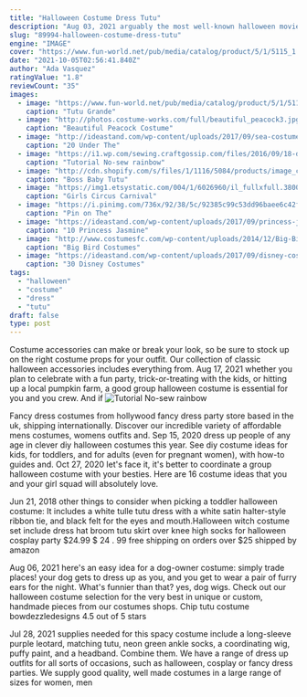 ```yaml
---
title: "Halloween Costume Dress Tutu"
description: "Aug 03, 2021 arguably the most well-known halloween movie, dress up as the three main characters with wigs, cloaks, mesh gloves, and overdone makeup. 16 retro games view this post on instagram"
slug: "89994-halloween-costume-dress-tutu"
engine: "IMAGE"
cover: "https://www.fun-world.net/pub/media/catalog/product/5/1/5115_1.jpg"
date: "2021-10-05T02:56:41.840Z"
author: "Ada Vasquez"
ratingValue: "1.8"
reviewCount: "35"
images:
  - image: "https://www.fun-world.net/pub/media/catalog/product/5/1/5115_1.jpg"
    caption: "Tutu Grande"
  - image: "http://photos.costume-works.com/full/beautiful_peacock3.jpg"
    caption: "Beautiful Peacock Costume"
  - image: "http://ideastand.com/wp-content/uploads/2017/09/sea-costume-diy/12-under-the-sea-costumes-costume-diy.jpg"
    caption: "20 Under The"
  - image: "https://i1.wp.com/sewing.craftgossip.com/files/2016/09/18-diy-felt-no-sew-unicorn-costume-kids.jpg?fit=600%2C986"
    caption: "Tutorial No-sew rainbow"
  - image: "http://cdn.shopify.com/s/files/1/1116/5084/products/image_c95b1ed0-4cff-4e9c-8c4f-d064864180be_grande.jpg?v=1597977614"
    caption: "Boss Baby Tutu"
  - image: "https://img1.etsystatic.com/004/1/6026960/il_fullxfull.380054295_qff5.jpg"
    caption: "Girls Circus Carnival"
  - image: "https://i.pinimg.com/736x/92/38/5c/92385c99c53dd96baee6c42fcaa76d92.jpg"
    caption: "Pin on The"
  - image: "https://ideastand.com/wp-content/uploads/2017/09/princess-jasmine-costume-diy/12-princess-jasmine-costume-diy-ideas.jpg"
    caption: "10 Princess Jasmine"
  - image: "http://www.costumesfc.com/wp-content/uploads/2014/12/Big-Bird-Costume-Toddler.jpg"
    caption: "Big Bird Costumes"
  - image: "https://ideastand.com/wp-content/uploads/2017/09/disney-costumes/8-disney-halloween-costume-diy.jpg"
    caption: "30 Disney Costumes"
tags:
  - "halloween"
  - "costume"
  - "dress"
  - "tutu"
draft: false
type: post
---
```


Costume accessories can make or break your look, so be sure to stock up on the right costume props for your outfit. Our collection of classic halloween accessories includes everything from. Aug 17, 2021 whether you plan to celebrate with a fun party, trick-or-treating with the kids, or hitting up a local pumpkin farm, a good group halloween costume is essential for you and you crew. And if
![Tutorial No-sew rainbow](https://i1.wp.com/sewing.craftgossip.com/files/2016/09/18-diy-felt-no-sew-unicorn-costume-kids.jpg?fit=600%2C986 "Tutorial No-sew rainbow")

Fancy dress costumes from hollywood fancy dress party store based in the uk, shipping internationally. Discover our incredible variety of affordable mens costumes, womens outfits and. Sep 15, 2020 dress up people of any age in clever diy halloween costumes this year. See diy costume ideas for kids, for toddlers, and for adults (even for pregnant women), with how-to guides and. Oct 27, 2020 let&#39;s face it, it&#39;s better to coordinate a group halloween costume with your besties. Here are 16 costume ideas that you and your girl squad will absolutely love.
<!--inArticleAds-->

<!--galleryOne-->

Jun 21, 2018 other things to consider when picking a toddler halloween costume:  It includes a white tulle tutu dress with a white satin halter-style ribbon tie, and black felt for the eyes and mouth.Halloween witch costume set include dress hat broom tutu skirt over knee high socks for halloween cosplay party $24.99 $ 24 . 99 free shipping on orders over $25 shipped by amazon
<!--inArticleAds-->

<!--galleryTwo-->

Aug 06, 2021 here's an easy idea for a dog-owner costume: simply trade places! your dog gets to dress up as you, and you get to wear a pair of furry ears for the night. What's funnier than that? yes, dog wigs. Check out our halloween costume selection for the very best in unique or custom, handmade pieces from our costumes shops.  Chip tutu costume bowdezzledesigns 4.5 out of 5 stars
<!--galleryThree-->

Jul 28, 2021 supplies needed for this spacy costume include a long-sleeve purple leotard, matching tutu, neon green ankle socks, a coordinating wig, puffy paint, and a headband. Combine them. We have a range of dress up outfits for all sorts of occasions, such as halloween, cosplay or fancy dress parties. We supply good quality, well made costumes in a large range of sizes for women, men